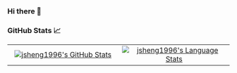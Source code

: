 ### Hi there 👋

### GitHub Stats 📈
<div align="center">
  <table width="100%">
    <tbody>
      <tr>
        <td width="50%" style="border: none !important;">
        <div align="center" width="100%">
          <a href="https://github.com/jsheng1996">
            <img src="https://github-readme-stats.vercel.app/api?username=jsheng1996&count_private=true&show_icons=true&theme=synthwave" alt="jsheng1996's GitHub Stats" vertical-align="middle"/>
          </a>
        </div>
        </td>
        <td width="50%" style="border: none !important;">
        <div align="center" width="100%">
          <a href="https://github.com/jsheng1996">
            <img src="https://github-readme-stats.vercel.app/api/top-langs/?username=jsheng1996&hide=jupyter%20notebook" alt="jsheng1996's Language Stats" vertical-align="middle"/>
          </a>
        </div>
        </td>
      </tr>
    </tbody>
  <table>
<div>

<!--
**jsheng1996/jsheng1996** is a ✨ _special_ ✨ repository because its `README.md` (this file) appears on your GitHub profile.

Here are some ideas to get you started:

- 🔭 I’m currently working on ...
- 🌱 I’m currently learning ...
- 👯 I’m looking to collaborate on ...
- 🤔 I’m looking for help with ...
- 💬 Ask me about ...
- 📫 How to reach me: ...
- 😄 Pronouns: ...
- ⚡ Fun fact: ...
-->
